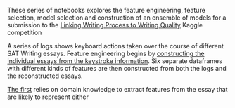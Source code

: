 These series of notebooks explores the feature engineering, feature selection, model selection and construction of an ensemble of models for a submission to the [Linking Writing Process to Writing Quality](https://www.kaggle.com/competitions/linking-writing-processes-to-writing-quality) Kaggle competition

A series of logs shows keyboard actions taken over the course of different SAT Writing essays.  Feature engineering begins by [constructing the individual essays from the keystroke information](https://github.com/ZalmanKelber/kaggle_writing/blob/main/construct_essays.ipynb).  Six separate dataframes with different kinds of features are then constructed from both the logs and the reconstructed essays.

[The first](https://github.com/ZalmanKelber/kaggle_writing/blob/main/writing6.ipynb?short_path=7aeb879#L661) relies on domain knowledge to extract features from the essay that are likely to represent either 